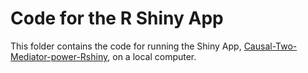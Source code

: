 # Code for the R Shiny App

This folder contains the code for running the Shiny App, [Causal-Two-Mediator-power-Rshiny](https://jasminezqy.shinyapps.io/shinyapp/), on a local computer. 
